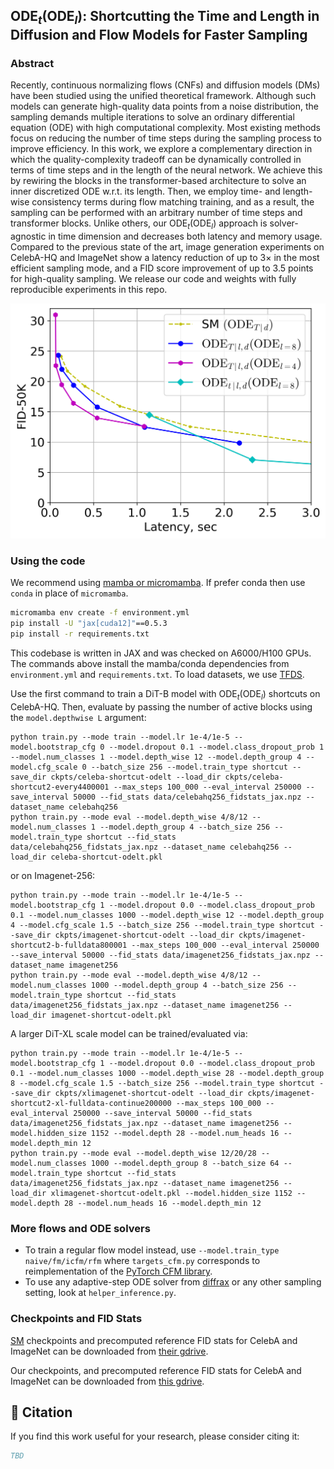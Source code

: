 ## $\textrm{ODE}_t \left(\textrm{ODE}_l \right)$: Shortcutting the Time and Length in Diffusion and Flow Models for Faster Sampling

### Abstract
Recently, continuous normalizing flows (CNFs) and diffusion models (DMs) have been studied using the unified theoretical framework. Although such models can generate high-quality data points from a noise distribution, the sampling demands multiple iterations to solve an ordinary differential equation (ODE) with high computational complexity. Most existing methods focus on reducing the number of time steps during the sampling process to improve efficiency. In this work, we explore a complementary direction in which the quality-complexity tradeoff can be dynamically controlled in terms of time steps and in the length of the neural network. We achieve this by rewiring the blocks in the transformer-based architecture to solve an inner discretized ODE w.r.t. its length. Then, we employ time- and length-wise consistency terms during flow matching training, and as a result, the sampling can be performed with an arbitrary number of time steps and transformer blocks. Unlike others, our $\textrm{ODE}_t \left(\textrm{ODE}_l \right)$ approach is solver-agnostic in time dimension and decreases both latency and memory usage. Compared to the previous state of the art, image generation experiments on CelebA-HQ and ImageNet show a latency reduction of up to $3\times$ in the most efficient sampling mode, and a FID score improvement of up to $3.5$ points for high-quality sampling. We release our code and weights with fully reproducible experiments in this repo.

<img src="images/scaling.png" alt="CelebA-HQ scaling" width="640">

### Using the code
We recommend using [mamba or micromamba](https://mamba.readthedocs.io/en/latest/). If prefer conda then use `conda` in place of `micromamba`.
``` cmd
micromamba env create -f environment.yml
pip install -U "jax[cuda12]"==0.5.3
pip install -r requirements.txt
```
This codebase is written in JAX and was checked on A6000/H100 GPUs. The commands above install the mamba/conda dependencies from `environment.yml` and `requirements.txt`. To load datasets, we use [TFDS](https://github.com/kvfrans/tfds_builders).

Use the first command to train a DiT-B model with $\textrm{ODE}_t \left(\textrm{ODE}_l \right)$ shortcuts on CelebA-HQ. Then, evaluate by passing the number of active blocks using the `model.depthwise L` argument:
```
python train.py --mode train --model.lr 1e-4/1e-5 --model.bootstrap_cfg 0 --model.dropout 0.1 --model.class_dropout_prob 1 --model.num_classes 1 --model.depth_wise 12 --model.depth_group 4 --model.cfg_scale 0 --batch_size 256 --model.train_type shortcut --save_dir ckpts/celeba-shortcut-odelt --load_dir ckpts/celeba-shortcut2-every4400001 --max_steps 100_000 --eval_interval 250000 --save_interval 50000 --fid_stats data/celebahq256_fidstats_jax.npz --dataset_name celebahq256
python train.py --mode eval --model.depth_wise 4/8/12 --model.num_classes 1 --model.depth_group 4 --batch_size 256 --model.train_type shortcut --fid_stats data/celebahq256_fidstats_jax.npz --dataset_name celebahq256 --load_dir celeba-shortcut-odelt.pkl
```
or on Imagenet-256:
``` 
python train.py --mode train --model.lr 1e-4/1e-5 --model.bootstrap_cfg 1 --model.dropout 0.0 --model.class_dropout_prob 0.1 --model.num_classes 1000 --model.depth_wise 12 --model.depth_group 4 --model.cfg_scale 1.5 --batch_size 256 --model.train_type shortcut --save_dir ckpts/imagenet-shortcut-odelt --load_dir ckpts/imagenet-shortcut2-b-fulldata800001 --max_steps 100_000 --eval_interval 250000 --save_interval 50000 --fid_stats data/imagenet256_fidstats_jax.npz --dataset_name imagenet256
python train.py --mode eval --model.depth_wise 4/8/12 --model.num_classes 1000 --model.depth_group 4 --batch_size 256 --model.train_type shortcut --fid_stats data/imagenet256_fidstats_jax.npz --dataset_name imagenet256 --load_dir imagenet-shortcut-odelt.pkl
```

A larger DiT-XL scale model can be trained/evaluated via:
``` 
python train.py --mode train --model.lr 1e-4/1e-5 --model.bootstrap_cfg 1 --model.dropout 0.0 --model.class_dropout_prob 0.1 --model.num_classes 1000 --model.depth_wise 28 --model.depth_group 8 --model.cfg_scale 1.5 --batch_size 256 --model.train_type shortcut --save_dir ckpts/xlimagenet-shortcut-odelt --load_dir ckpts/imagenet-shortcut2-xl-fulldata-continue200000 --max_steps 100_000 --eval_interval 250000 --save_interval 50000 --fid_stats data/imagenet256_fidstats_jax.npz --dataset_name imagenet256 --model.hidden_size 1152 --model.depth 28 --model.num_heads 16 --model.depth_min 12
python train.py --mode eval --model.depth_wise 12/20/28 --model.num_classes 1000 --model.depth_group 8 --batch_size 64 --model.train_type shortcut --fid_stats data/imagenet256_fidstats_jax.npz --dataset_name imagenet256 --load_dir xlimagenet-shortcut-odelt.pkl --model.hidden_size 1152 --model.depth 28 --model.num_heads 16 --model.depth_min 12
```

### More flows and ODE solvers
- To train a regular flow model instead, use `--model.train_type naive/fm/icfm/rfm` where `targets_cfm.py` corresponds to reimplementation of the [PyTorch CFM library](https://github.com/atong01/conditional-flow-matching).
- To use any adaptive-step ODE solver from [diffrax](https://github.com/patrick-kidger/diffrax) or any other sampling setting, look at `helper_inference.py`.

### Checkpoints and FID Stats
[SM](https://github.com/kvfrans/shortcut-models/) checkpoints and precomputed reference FID stats for CelebA and ImageNet can be downloaded from [their gdrive](https://drive.google.com/drive/folders/1g665i0vMxm8qqqcp5mAiexnL919-gMwW?usp=sharing).

Our checkpoints, and precomputed reference FID stats for CelebA and ImageNet can be downloaded from [this gdrive](https://drive.google.com/drive/folders/1ZzWY9jZBRXKiyTnTG-ZWiWAd4w2PEDIZ?usp=sharing).

## 📌 Citation
If you find this work useful for your research, please consider citing it:
```bibtex
TBD
```
